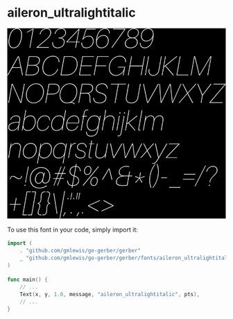 # aileron_ultralightitalic

![aileron_ultralightitalic](aileron_ultralightitalic.png)

To use this font in your code, simply import it:

```go
import (
	. "github.com/gmlewis/go-gerber/gerber"
	_ "github.com/gmlewis/go-gerber/gerber/fonts/aileron_ultralightitalic"
)

func main() {
	// ...
	Text(x, y, 1.0, message, "aileron_ultralightitalic", pts),
	// ...
}
```

